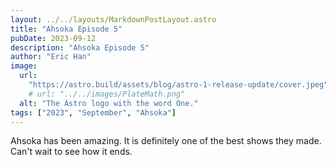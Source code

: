 ```yaml
---
layout: ../../layouts/MarkdownPostLayout.astro
title: "Ahsoka Episode 5"
pubDate: 2023-09-12
description: "Ahsoka Episode 5"
author: "Eric Han"
image:
  url:
    "https://astro.build/assets/blog/astro-1-release-update/cover.jpeg"
    # url: "../../images/PlateMath.png"
  alt: "The Astro logo with the word One."
tags: ["2023", "September", "Ahsoka"]
---
```


Ahsoka has been amazing. It is definitely one of the best shows they made. Can't wait to see how it ends.
